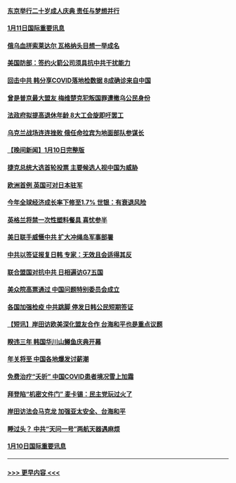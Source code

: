 #### [东京举行二十岁成人庆典  责任与梦想并行](../pages/prog202/a103622577.md?t=01120043) 
#### [1月11日国际重要讯息](../pages/prog202/a103622567.md?t=01120043) 
#### [俄乌血拼索莱达尔 瓦格纳头目想一举成名](../pages/prog202/a103622562.md?t=01120043) 
#### [美国防部：签约火箭公司须具抗中共干扰能力](../pages/prog202/a103622559.md?t=01120043) 
#### [回击中共 韩分享COVID落地检数据 8成确诊来自中国](../pages/prog202/a103622556.md?t=01120043) 
#### [曾是普京最大盟友 梅维楚克犯叛国罪遭撤乌公民身份](../pages/prog202/a103622472.md?t=01120043) 
#### [法政府拟提高退休年龄 8大工会旋即吁罢工](../pages/prog202/a103622435.md?t=01120043) 
#### [乌克兰战场连连挫败 俄任命拉宾为地面部队参谋长](../pages/prog202/a103622426.md?t=01120043) 
#### [【晚间新闻】1月10日完整版](../pages/prog202/a103622295.md?t=01120043) 
#### [捷克总统大选首轮投票 主要候选人视中国为威胁](../pages/prog202/a103622314.md?t=01120043) 
#### [欧洲首例 英国可对日本驻军](../pages/prog202/a103622288.md?t=01120043) 
#### [今年全球经济成长率下修至1.7% 世银：有衰退风险](../pages/prog202/a103622280.md?t=01120043) 
#### [英格兰将禁一次性塑料餐具 喜忧参半](../pages/prog202/a103622196.md?t=01120043) 
#### [美日联手威慑中共 扩大冲绳岛军事部署](../pages/prog202/a103622191.md?t=01120043) 
#### [中共以签证报复日韩 专家：无效且会适得其反](../pages/prog202/a103622185.md?t=01120043) 
#### [联合盟国对抗中共 日相遍访G7五国](../pages/prog202/a103622183.md?t=01120043) 
#### [美众院高票通过 中国问题特别委员会成立](../pages/prog202/a103622189.md?t=01120043) 
#### [各国加强检疫 中共跳脚 停发日韩公民短期签证](../pages/prog202/a103621996.md?t=01120043) 
#### [【短讯】岸田访欧美深化盟友合作 台海和平也是重点议题](../pages/prog202/a103621998.md?t=01120043) 
#### [睽违三年 韩国华川山鳟鱼庆典开幕](../pages/prog202/a103622006.md?t=01120043) 
#### [年关将至 中国各地爆发讨薪潮](../pages/prog202/a103621767.md?t=01120043) 
#### [免费治疗“夭折” 中国COVID患者境况雪上加霜](../pages/prog202/a103621728.md?t=01120043) 
#### [拜登陷“机密文件门” 麦卡锡：民主党玩过火了](../pages/prog202/a103621736.md?t=01120043) 
#### [岸田访法会马克龙 加强亚太安全、台海和平](../pages/prog202/a103621760.md?t=01120043) 
#### [睡过头？ 中共“天问一号”两航天器遇麻烦](../pages/prog202/a103621741.md?t=01120043) 
#### [1月10日国际重要讯息](../pages/prog202/a103621758.md?t=01120043) 

----
#### [ >>> 更早内容 <<< ](../indexes/prog202-earlier.md)
